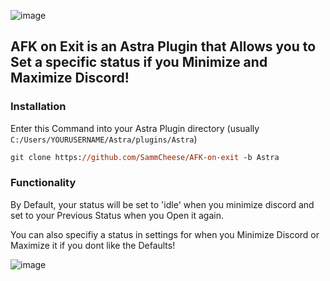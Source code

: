 ![image](https://user-images.githubusercontent.com/52699291/137605769-150ab635-359c-402f-8574-7e056b5481d1.png)


## AFK on Exit is an Astra Plugin that Allows you to Set a specific status if you Minimize and Maximize Discord!


### Installation 

Enter this Command into your Astra Plugin directory (usually `C:/Users/YOURUSERNAME/Astra/plugins/Astra`)

```ps
git clone https://github.com/SammCheese/AFK-on-exit -b Astra
```

### Functionality

By Default, your status will be set to 'idle' when you minimize discord and set to your Previous Status when you Open it again.

You can also specifiy a status in settings for when you Minimize Discord or Maximize it if you dont like the Defaults!

![image](https://user-images.githubusercontent.com/52699291/137640198-e2f2eeef-333e-4d64-9c38-2aed4fefc7bd.png)
